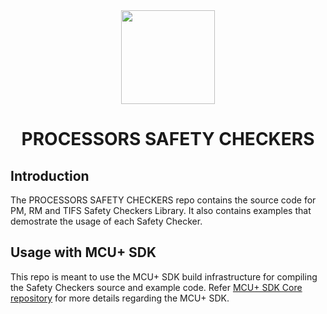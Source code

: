 <div align="center">

<img src="https://upload.wikimedia.org/wikipedia/commons/b/ba/TexasInstruments-Logo.svg" width="150"> 

# PROCESSORS SAFETY CHECKERS

</div>

## Introduction

The PROCESSORS SAFETY CHECKERS repo contains the source code for PM, RM and TIFS Safety Checkers Library.
It also contains examples that demostrate the usage of each Safety Checker.

## Usage with MCU+ SDK

This repo is meant to use the MCU+ SDK build infrastructure for compiling the Safety Checkers source and example code.
Refer [MCU+ SDK Core repository](https://github.com/TexasInstruments/mcupsdk-core) for 
more details regarding the MCU+ SDK.